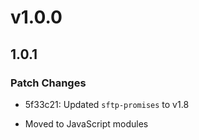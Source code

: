# v1.0.0

## 1.0.1

### Patch Changes

- 5f33c21: Updated `sftp-promises` to v1.8

- Moved to JavaScript modules
